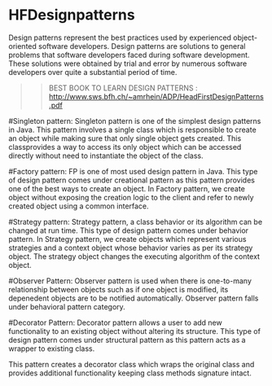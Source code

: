 # HFDesignpatterns

Design patterns represent the best practices used by experienced object-oriented software developers.
Design patterns are solutions to general problems that software developers faced during software development. 
These solutions were obtained by trial and error by numerous software developers over quite a substantial period of time.
>>BEST BOOK TO LEARN DESIGN PATTERNS : http://www.sws.bfh.ch/~amrhein/ADP/HeadFirstDesignPatterns.pdf

#Singleton pattern: 
Singleton pattern is one of the simplest design patterns in Java.
This pattern involves a single class which is responsible to create an object while making sure that only single object gets
created. This classprovides a way to access its only object which can be accessed directly without need to instantiate the 
object of the class.

#Factory pattern:
FP is one of most used design pattern in Java. This type of design pattern comes under creational pattern as 
this pattern provides one of the best ways to create an object.
In Factory pattern, we create object without exposing the creation logic to the client and refer to newly created object 
using a common interface.

#Strategy pattern:
Strategy pattern, a class behavior or its algorithm can be changed at run time.
This type of design pattern comes under behavior pattern.
In Strategy pattern, we create objects which represent various strategies and a context object
whose behavior varies as per its strategy object. The strategy object changes the executing algorithm of 
the context object.

#Observer Pattern:
Observer pattern is used when there is one-to-many relationship between objects such as if one object is modified, 
its depenedent objects are to be notified automatically. Observer pattern falls under behavioral pattern category.


#Decorator Pattern:
Decorator pattern allows a user to add new functionality to an existing object without altering its structure.
This type of design pattern comes under structural pattern as this pattern acts as a wrapper to existing class.

This pattern creates a decorator class which wraps the original class and provides additional functionality keeping
class methods signature intact.
